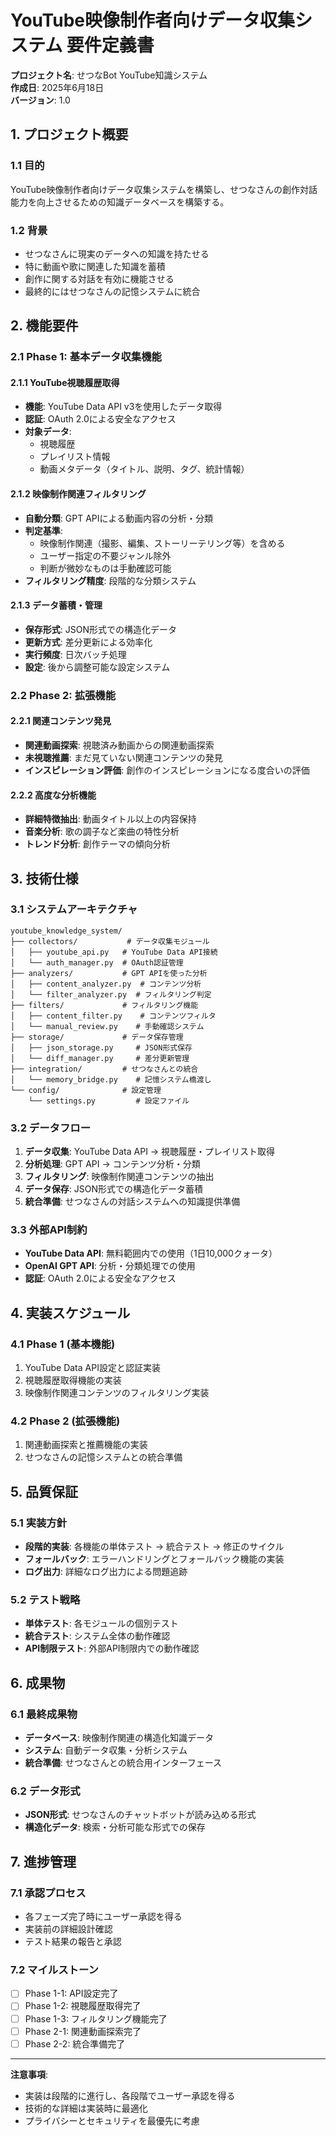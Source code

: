 # YouTube映像制作者向けデータ収集システム 要件定義書

**プロジェクト名**: せつなBot YouTube知識システム  
**作成日**: 2025年6月18日  
**バージョン**: 1.0  

## 1. プロジェクト概要

### 1.1 目的
YouTube映像制作者向けデータ収集システムを構築し、せつなさんの創作対話能力を向上させるための知識データベースを構築する。

### 1.2 背景
- せつなさんに現実のデータへの知識を持たせる
- 特に動画や歌に関連した知識を蓄積
- 創作に関する対話を有効に機能させる
- 最終的にはせつなさんの記憶システムに統合

## 2. 機能要件

### 2.1 Phase 1: 基本データ収集機能

#### 2.1.1 YouTube視聴履歴取得
- **機能**: YouTube Data API v3を使用したデータ取得
- **認証**: OAuth 2.0による安全なアクセス
- **対象データ**: 
  - 視聴履歴
  - プレイリスト情報
  - 動画メタデータ（タイトル、説明、タグ、統計情報）

#### 2.1.2 映像制作関連フィルタリング
- **自動分類**: GPT APIによる動画内容の分析・分類
- **判定基準**: 
  - 映像制作関連（撮影、編集、ストーリーテリング等）を含める
  - ユーザー指定の不要ジャンル除外
  - 判断が微妙なものは手動確認可能
- **フィルタリング精度**: 段階的な分類システム

#### 2.1.3 データ蓄積・管理
- **保存形式**: JSON形式での構造化データ
- **更新方式**: 差分更新による効率化
- **実行頻度**: 日次バッチ処理
- **設定**: 後から調整可能な設定システム

### 2.2 Phase 2: 拡張機能

#### 2.2.1 関連コンテンツ発見
- **関連動画探索**: 視聴済み動画からの関連動画探索
- **未視聴推薦**: まだ見ていない関連コンテンツの発見
- **インスピレーション評価**: 創作のインスピレーションになる度合いの評価

#### 2.2.2 高度な分析機能
- **詳細特徴抽出**: 動画タイトル以上の内容保持
- **音楽分析**: 歌の調子など楽曲の特性分析
- **トレンド分析**: 創作テーマの傾向分析

## 3. 技術仕様

### 3.1 システムアーキテクチャ
```
youtube_knowledge_system/
├── collectors/           # データ収集モジュール
│   ├── youtube_api.py   # YouTube Data API接続
│   └── auth_manager.py  # OAuth認証管理
├── analyzers/           # GPT APIを使った分析
│   ├── content_analyzer.py  # コンテンツ分析
│   └── filter_analyzer.py  # フィルタリング判定
├── filters/             # フィルタリング機能
│   ├── content_filter.py    # コンテンツフィルタ
│   └── manual_review.py    # 手動確認システム
├── storage/             # データ保存管理
│   ├── json_storage.py     # JSON形式保存
│   └── diff_manager.py     # 差分更新管理
├── integration/         # せつなさんとの統合
│   └── memory_bridge.py    # 記憶システム橋渡し
└── config/              # 設定管理
    └── settings.py         # 設定ファイル
```

### 3.2 データフロー
1. **データ収集**: YouTube Data API → 視聴履歴・プレイリスト取得
2. **分析処理**: GPT API → コンテンツ分析・分類
3. **フィルタリング**: 映像制作関連コンテンツの抽出
4. **データ保存**: JSON形式での構造化データ蓄積
5. **統合準備**: せつなさんの対話システムへの知識提供準備

### 3.3 外部API制約
- **YouTube Data API**: 無料範囲内での使用（1日10,000クォータ）
- **OpenAI GPT API**: 分析・分類処理での使用
- **認証**: OAuth 2.0による安全なアクセス

## 4. 実装スケジュール

### 4.1 Phase 1 (基本機能)
1. YouTube Data API設定と認証実装
2. 視聴履歴取得機能の実装
3. 映像制作関連コンテンツのフィルタリング実装

### 4.2 Phase 2 (拡張機能)
1. 関連動画探索と推薦機能の実装
2. せつなさんの記憶システムとの統合準備

## 5. 品質保証

### 5.1 実装方針
- **段階的実装**: 各機能の単体テスト → 統合テスト → 修正のサイクル
- **フォールバック**: エラーハンドリングとフォールバック機能の実装
- **ログ出力**: 詳細なログ出力による問題追跡

### 5.2 テスト戦略
- **単体テスト**: 各モジュールの個別テスト
- **統合テスト**: システム全体の動作確認
- **API制限テスト**: 外部API制限内での動作確認

## 6. 成果物

### 6.1 最終成果物
- **データベース**: 映像制作関連の構造化知識データ
- **システム**: 自動データ収集・分析システム
- **統合準備**: せつなさんとの統合用インターフェース

### 6.2 データ形式
- **JSON形式**: せつなさんのチャットボットが読み込める形式
- **構造化データ**: 検索・分析可能な形式での保存

## 7. 進捗管理

### 7.1 承認プロセス
- 各フェーズ完了時にユーザー承認を得る
- 実装前の詳細設計確認
- テスト結果の報告と承認

### 7.2 マイルストーン
- [ ] Phase 1-1: API設定完了
- [ ] Phase 1-2: 視聴履歴取得完了
- [ ] Phase 1-3: フィルタリング機能完了
- [ ] Phase 2-1: 関連動画探索完了
- [ ] Phase 2-2: 統合準備完了

---

**注意事項**: 
- 実装は段階的に進行し、各段階でユーザー承認を得る
- 技術的な詳細は実装時に最適化
- プライバシーとセキュリティを最優先に考慮